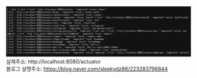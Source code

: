 ![img.png](img.png)
<br/>
실제주소: http://localhost:8080/actuator
<br/>
블로그 설명주소: https://blog.naver.com/sleekydz86/223283796844